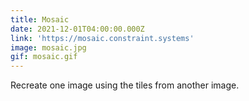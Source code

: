 ```yaml
---
title: Mosaic
date: 2021-12-01T04:00:00.000Z
link: 'https://mosaic.constraint.systems'
image: mosaic.jpg
gif: mosaic.gif
---
```


Recreate one image using the tiles from another image.
